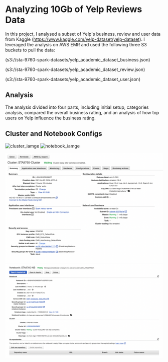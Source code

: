 # Analyzing 10Gb of Yelp Reviews Data

In this project, I analysed a subset of Yelp's business, review and user data from Kaggle (https://www.kaggle.com/yelp-dataset/yelp-dataset). I leveraged the analysis on AWS EMR and used the following three S3 buckets to pull the data:

(s3://sta-9760-spark-datasets/yelp_academic_dataset_business.json)

(s3://sta-9760-spark-datasets/yelp_academic_dataset_review.json)

(s3://sta-9760-spark-datasets/yelp_academic_dataset_user.json)

## Analysis

The analysis divided into four parts, including initial setup, categories analysis, compared the overall business rating, and an analysis of how top users on Yelp influence the business rating. 

## Cluster and Notebook Configs

![cluster_iamge](assets/cluster_configuration.png)
![notebook_iamge](assets/cluster_configuration.png)

![cluster_iamge](https://github.com/yeungstiris/BigDataTechnologies-AWS-EMR-Analysis/blob/main/assets/Cluster.png)
![notebook_iamge](https://github.com/yeungstiris/BigDataTechnologies-AWS-EMR-Analysis/blob/main/assets/Notebook.png)

